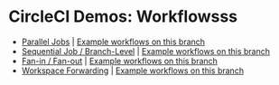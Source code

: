 # CircleCI Demos: Workflowsss

* [Parallel Jobs](https://github.com/CircleCI-Public/circleci-demo-workflows/tree/parallel-jobs) | [Example workflows on this branch](https://circleci.com/gh/CircleCI-Public/workflows/circleci-demo-workflows/tree/parallel-jobs)
* [Sequential Job / Branch-Level](https://github.com/CircleCI-Public/circleci-demo-workflows/tree/sequential-branch-filter) | [Example workflows on this branch](https://circleci.com/gh/CircleCI-Public/workflows/circleci-demo-workflows/tree/sequential-branch-filter)
* [Fan-in / Fan-out](https://github.com/CircleCI-Public/circleci-demo-workflows/tree/fan-in-fan-out) | [Example workflows on this branch](https://circleci.com/gh/CircleCI-Public/workflows/circleci-demo-workflows/tree/fan-in-fan-out)
* [Workspace Forwarding](https://github.com/CircleCI-Public/circleci-demo-workflows/tree/workspace-forwarding) | [Example workflows on this branch](https://circleci.com/gh/CircleCI-Public/workflows/circleci-demo-workflows/tree/workspace-forwarding)


